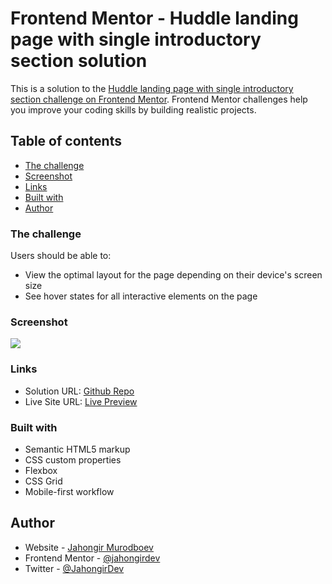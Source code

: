 # Frontend Mentor - Huddle landing page with single introductory section solution

This is a solution to the [Huddle landing page with single introductory section challenge on Frontend Mentor](https://www.frontendmentor.io/challenges/huddle-landing-page-with-a-single-introductory-section-B_2Wvxgi0). Frontend Mentor challenges help you improve your coding skills by building realistic projects.

## Table of contents

- [The challenge](#the-challenge)
- [Screenshot](#screenshot)
- [Links](#links)
- [Built with](#built-with)
- [Author](#author)

### The challenge

Users should be able to:

- View the optimal layout for the page depending on their device's screen size
- See hover states for all interactive elements on the page

### Screenshot

![](./screenshot.jpg)

### Links

- Solution URL: [Github Repo](https://github.com/jahongirdev/frontendmentor-huddle-main)
- Live Site URL: [Live Preview](https://huddle-main.netlify.app/)

### Built with

- Semantic HTML5 markup
- CSS custom properties
- Flexbox
- CSS Grid
- Mobile-first workflow

## Author

- Website - [Jahongir Murodboev](https://t.me/cyberj0hn)
- Frontend Mentor - [@jahongirdev](https://www.frontendmentor.io/profile/jahongirdev)
- Twitter - [@JahongirDev](https://www.twitter.com/JahongirDev)
